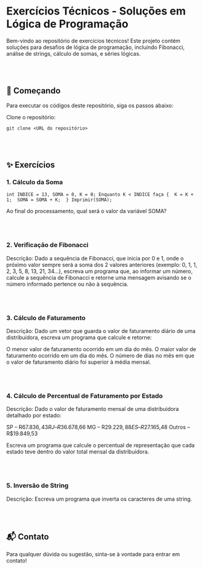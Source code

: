 # Exercícios Técnicos - Soluções em Lógica de Programação

Bem-vindo ao repositório de exercícios técnicos! Este projeto contém soluções para desafios de lógica de programação, incluindo Fibonacci, análise de strings, cálculo de somas, e séries lógicas. 

<br><br>

## 🚀 Começando

Para executar os códigos deste repositório, siga os passos abaixo:

Clone o repositório:

`git clone <URL do repositório>`

<br><br>

## ✨ Exercícios 

### 1. Cálculo da Soma

`int INDICE = 13, SOMA = 0, K = 0;
Enquanto K < INDICE faça { 
    K = K + 1; 
    SOMA = SOMA + K; 
}
Imprimir(SOMA);`

Ao final do processamento, qual será o valor da variável SOMA?

<br><br>

### 2. Verificação de Fibonacci
Descrição: Dado a sequência de Fibonacci, que inicia por 0 e 1, onde o próximo valor sempre será a soma dos 2 valores anteriores (exemplo: 0, 1, 1, 2, 3, 5, 8, 13, 21, 34...), escreva um programa que, ao informar um número, calcule a sequência de Fibonacci e retorne uma mensagem avisando se o número informado pertence ou não à sequência.

<br><br>

### 3. Cálculo de Faturamento
Descrição: Dado um vetor que guarda o valor de faturamento diário de uma distribuidora, escreva um programa que calcule e retorne:

O menor valor de faturamento ocorrido em um dia do mês.
O maior valor de faturamento ocorrido em um dia do mês.
O número de dias no mês em que o valor de faturamento diário foi superior à média mensal.

<br><br>

### 4. Cálculo de Percentual de Faturamento por Estado
Descrição: Dado o valor de faturamento mensal de uma distribuidora detalhado por estado:

SP – R$67.836,43
RJ – R$36.678,66
MG – R$29.229,88
ES – R$27.165,48
Outros – R$19.849,53

Escreva um programa que calcule o percentual de representação que cada estado teve dentro do valor total mensal da distribuidora.

<br><br>

### 5. Inversão de String
Descrição: Escreva um programa que inverta os caracteres de uma string.

<br><br>

## 📬 Contato

Para qualquer dúvida ou sugestão, sinta-se à vontade para entrar em contato!
